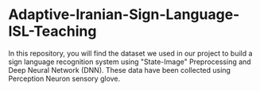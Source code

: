 # Adaptive-Iranian-Sign-Language-ISL-Teaching
In this repository, you will find the dataset we used in our project to build a sign language recognition system using "State-Image" Preprocessing and Deep Neural Network (DNN). These data have been collected using Perception Neuron sensory glove.
